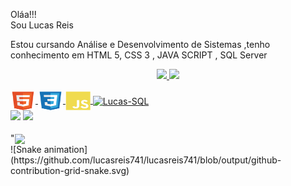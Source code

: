 Oláa!!!  
Sou Lucas Reis 

Estou cursando Análise e Desenvolvimento de Sistemas 
,tenho conhecimento em HTML 5, CSS 3 , JAVA SCRIPT , SQL Server



<div align="center">
  <a href="https://github.com/lucasreis741">
  <img height="180em" src="https://github-readme-stats.vercel.app/api?username=lucasreis741&show_icons=true&theme=dark&include_all_commits=true&count_private=true"/>
  <img height="180em" src="https://github-readme-stats.vercel.app/api/top-langs/?username=lucasreis741&layout=compact&langs_count=7&theme=dark"/>
</div>
<div style="display: inline_block"><br>
  
   <img align="center" alt="Lucas-HTML" height="30" width="40" src="https://raw.githubusercontent.com/devicons/devicon/master/icons/html5/html5-original.svg">
   <img align="center" alt="Lucas-CSS" height="30" width="40" src="https://raw.githubusercontent.com/devicons/devicon/master/icons/css3/css3-original.svg">
   <img align="center" alt="Lucas-Js" height="30" width="40" src="https://raw.githubusercontent.com/devicons/devicon/master/icons/javascript/javascript-plain.svg">
   <img align="center" alt="Lucas-SQL" height="40" width="45" src= "https://files.softicons.com/download/system-icons/lozengue-filetype-icons-by-gurato/ico/SQL.ico">

</div>
  
 
 
<div> 
  <a href = "https://mail.google.com/mail/u/0/#inbox/FMfcgzGmvTvDrqdbNlzkTVNlKqZtDflc"><img src="https://img.shields.io/badge/-Gmail-%23333?style=for-the-badge&logo=gmail&logoColor=white" target="_blank"></a>
  <a href="https://www.linkedin.com/in/lucas-de-souza-reis-0377501ab/" target="_blank"><img src="https://img.shields.io/badge/-LinkedIn-%230077B5?style=for-the-badge&logo=linkedin&logoColor=white" target="_blank"></a> 
  <div style="display: inline_block"><br>
  "<img  align="center"  width="400" src="https://i.pinimg.com/originals/56/78/b7/5678b7d94f06fb580386d6883d082e97.gif"  />
  </div>
  ![Snake animation](https://github.com/lucasreis741/lucasreis741/blob/output/github-contribution-grid-snake.svg)

  
  </div>

